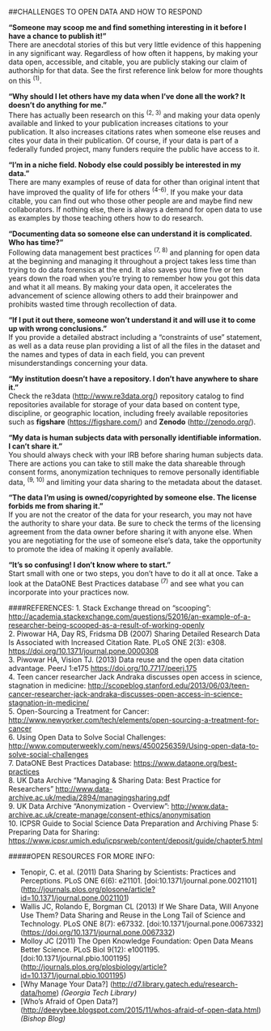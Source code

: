 ##CHALLENGES TO OPEN DATA AND HOW TO RESPOND

**“Someone may scoop me and find something interesting in it before I have a chance to publish it!”**  
There are anecdotal stories of this but very little evidence of this happening in any significant way.  Regardless of how often it happens, by making your data open, accessible, and citable, you are publicly staking our claim of authorship for that data.  See the first reference link below for more thoughts on this <sup>(1)</sup>.  

**“Why should I let others have my data when I’ve done all the work? It doesn’t do anything for me.”**  
There has actually been research on this <sup>(2, 3)</sup> and making your data openly available and linked to your publication increases citations to your publication.  It also increases citations rates when someone else reuses and cites your data in their publication. Of course, if your data is part of a federally funded project, many funders require the public have access to it.

**“I’m in a niche field. Nobody else could possibly be interested in my data.”**  
There are many examples of reuse of data for other than original intent that have improved the quality of life for others <sup>(4-6)</sup>.  If you make your data citable, you can find out who those other people are and maybe find new collaborators.  If nothing else, there is always a demand for open data to use as examples by those teaching others how to do research.  

**“Documenting data so someone else can understand it is complicated.  Who has time?”**  
Following data management best practices <sup>(7, 8)</sup> and planning for open data at the beginning and managing it throughout a project takes less time than trying to do data forensics at the end.  It also saves you time five or ten years down the road when you’re trying to remember how you got this data and what it all means.  By making your data open, it accelerates the advancement of science allowing others to add their brainpower and prohibits wasted time through recollection of data. 

**“If I put it out there, someone won’t understand it and will use it to come up with wrong conclusions.”**  
If you provide a detailed abstract including a “constraints of use” statement, as well as a data reuse plan providing a list of all the files in the dataset and the names and types of data in each field, you can prevent misunderstandings concerning your data.  

**“My institution doesn’t have a repository.  I don’t have anywhere to share it.”**  
Check the re3data (http://www.re3data.org/) repository catalog to find repositories available for storage of your data based on content type, discipline, or geographic location, including freely available repositories such as **figshare** (https://figshare.com/) and **Zenodo** (http://zenodo.org/).  

**“My data is human subjects data with personally identifiable information.  I can’t share it.”**  
You should always check with your IRB before sharing human subjects data.  There are actions you can take to still make the data shareable through consent forms, anonymization techniques to remove personally identifiable data, <sup>(9, 10)</sup> and limiting your data sharing to the metadata about the dataset.  

**“The data I’m using is owned/copyrighted by someone else.  The license forbids me from sharing it.”**  
If you are not the creator of the data for your research, you may not have the authority to share your data.  Be sure to check the terms of the licensing agreement from the data owner before sharing it with anyone else.  When you are negotiating for the use of someone else’s data, take the opportunity to promote the idea of making it openly available.  

**“It’s so confusing!  I don’t know where to start.”**  
Start small with one or two steps, you don’t have to do it all at once.  Take a look at the DataONE Best Practices database <sup>(7)</sup> and see what you can incorporate into your practices now.

####REFERENCES:
<a name="Ref1">1.</a> Stack Exchange thread on “scooping”: http://academia.stackexchange.com/questions/52016/an-example-of-a-researcher-being-scooped-as-a-result-of-working-openly  
<a name="Ref2">2.</a> Piwowar HA, Day RS, Fridsma DB (2007) Sharing Detailed Research Data Is Associated with Increased Citation Rate. PLoS ONE 2(3): e308. https://doi.org/10.1371/journal.pone.0000308  
3. Piwowar HA, Vision TJ. (2013) Data reuse and the open data citation advantage. PeerJ 1:e175 https://doi.org/10.7717/peerj.175  
<a name="Ref4">4.</a> Teen cancer researcher Jack Andraka discusses open access in science, stagnation in medicine: http://scopeblog.stanford.edu/2013/06/03/teen-cancer-researcher-jack-andraka-discusses-open-access-in-science-stagnation-in-medicine/  
5. Open-Sourcing a Treatment for Cancer: http://www.newyorker.com/tech/elements/open-sourcing-a-treatment-for-cancer  
6. Using Open Data to Solve Social Challenges: http://www.computerweekly.com/news/4500256359/Using-open-data-to-solve-social-challenges  
<a name="Ref7">7.</a> DataONE Best Practices Database: https://www.dataone.org/best-practices  
8. UK Data Archive “Managing & Sharing Data: Best Practice for Researchers” http://www.data-archive.ac.uk/media/2894/managingsharing.pdf  
<a name="Ref9">9.</a> UK Data Archive “Anonymization - Overview”: http://www.data-archive.ac.uk/create-manage/consent-ethics/anonymisation  
10. ICPSR Guide to Social Science Data Preparation and Archiving Phase 5: Preparing Data for Sharing: https://www.icpsr.umich.edu/icpsrweb/content/deposit/guide/chapter5.html  

#####OPEN RESOURCES FOR MORE INFO:  
* Tenopir, C. et al. (2011) Data Sharing by Scientists: Practices and Perceptions. PLoS ONE 6(6): e21101. [doi:10.1371/journal.pone.0021101] (http://journals.plos.org/plosone/article?id=10.1371/journal.pone.0021101)  
* Wallis JC, Rolando E, Borgman CL (2013) If We Share Data, Will Anyone Use Them? Data Sharing and Reuse in the Long Tail of Science and Technology. PLoS ONE 8(7): e67332. [doi:10.1371/journal.pone.0067332] (https://doi.org/10.1371/journal.pone.0067332)  
* Molloy JC (2011) The Open Knowledge Foundation: Open Data Means Better Science. PLoS Biol 9(12): e1001195. [doi:10.1371/journal.pbio.1001195] (http://journals.plos.org/plosbiology/article?id=10.1371/journal.pbio.1001195)  
* [Why Manage Your Data?] (http://d7.library.gatech.edu/research-data/home) *(Georgia Tech Library)*  
* [Who’s Afraid of Open Data?] (http://deevybee.blogspot.com/2015/11/whos-afraid-of-open-data.html) *(Bishop Blog)*  
